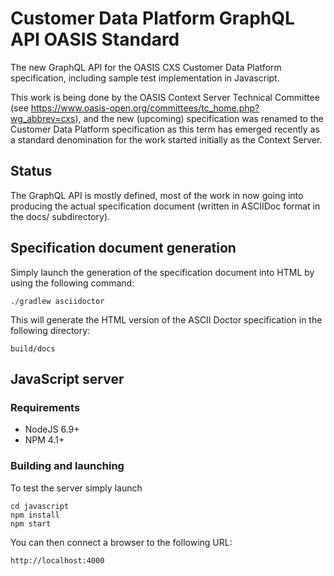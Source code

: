 # Customer Data Platform GraphQL API OASIS Standard
The new GraphQL API for the OASIS CXS Customer Data Platform specification, including sample test implementation
in Javascript.

This work is being done by the OASIS Context Server Technical Committee (see https://www.oasis-open.org/committees/tc_home.php?wg_abbrev=cxs), and the new (upcoming) specification was renamed to the Customer Data Platform specification as this term has emerged recently as a standard denomination for the work started initially as the Context Server.

## Status

The GraphQL API is mostly defined, most of the work in now going into producing the actual specification document (written in ASCIIDoc format in the docs/ subdirectory).

## Specification document generation

Simply launch the generation of the specification document into HTML by using the following command:

    ./gradlew asciidoctor
    
This will generate the HTML version of the ASCII Doctor specification in the following directory:

    build/docs

## JavaScript server

### Requirements

- NodeJS 6.9+
- NPM 4.1+

### Building and launching

To test the server simply launch

    cd javascript
    npm install
    npm start
    
You can then connect a browser to the following URL:

    http://localhost:4000
    
